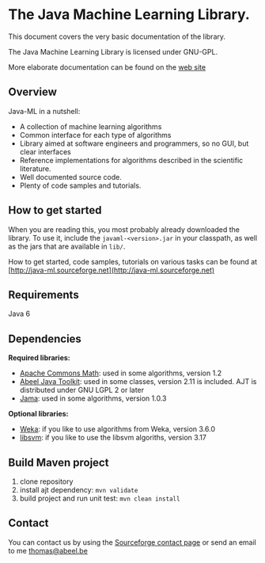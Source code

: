 # The Java Machine Learning Library. 

This document covers the very basic documentation of the library. 

The Java Machine Learning Library is licensed under GNU-GPL.

More elaborate documentation can be found on the [web site](http://java-ml.sourceforge.net/)

## Overview

Java-ML in a nutshell:

 * A collection of machine learning algorithms
 * Common interface for each type of algorithms
 * Library aimed at software engineers and programmers, so no GUI, but clear interfaces
 * Reference implementations for algorithms described in the scientific literature.
 * Well documented source code.
 * Plenty of code samples and tutorials.

## How to get started

When you are reading this, you most probably already downloaded the library. 
To use it, include the `javaml-<version>.jar` in your classpath, as well as the 
jars that are available in `lib/`.  

How to get started, code samples, tutorials on various tasks can be found
at [http://java-ml.sourceforge.net](http://java-ml.sourceforge.net)

## Requirements

Java 6

## Dependencies

**Required libraries:**
 - [Apache Commons Math](http://commons.apache.org/math/): used in some algorithms, version 1.2
 - [Abeel Java Toolkit](http://sourceforge.net/projects/ajt/): used in some classes, version 2.11 is included. AJT is distributed under GNU LGPL 2 or later
 - [Jama](http://math.nist.gov/javanumerics/jama/): used in some algorithms, version 1.0.3 
	
**Optional libraries:**
 - [Weka](http://www.cs.waikato.ac.nz/ml/weka/): if you like to use algorithms from Weka, version 3.6.0	
 - [libsvm](http://www.csie.ntu.edu.tw/~cjlin/libsvm/): if you like to use the libsvm algoriths, version 3.17

## Build Maven project

 1. clone repository
 2. install ajt dependency: `mvn validate`
 3. build project and run unit test: `mvn clean install`

## Contact

You can contact us by using the [Sourceforge contact page](http://sourceforge.net/users/thomasabeel/) or send an email to me
thomas@abeel.be


